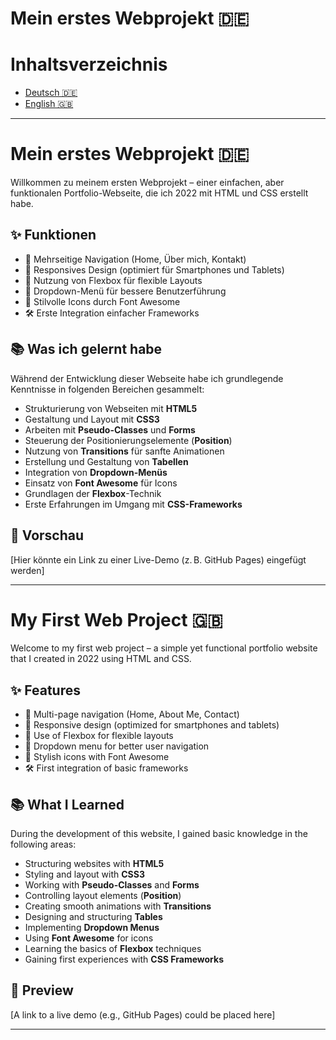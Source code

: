 

# Mein erstes Webprojekt 🇩🇪

# Inhaltsverzeichnis
- [Deutsch 🇩🇪](#mein-erstes-webprojekt)
- [English 🇬🇧](#my-first-web-project)

---

# Mein erstes Webprojekt 🇩🇪

Willkommen zu meinem ersten Webprojekt – einer einfachen, aber funktionalen Portfolio-Webseite, die ich 2022 mit HTML und CSS erstellt habe.

## ✨ Funktionen
- 📄 Mehrseitige Navigation (Home, Über mich, Kontakt)
- 📱 Responsives Design (optimiert für Smartphones und Tablets)
- 🧩 Nutzung von Flexbox für flexible Layouts
- 📂 Dropdown-Menü für bessere Benutzerführung
- 🎨 Stilvolle Icons durch Font Awesome
- 🛠️ Erste Integration einfacher Frameworks

## 📚 Was ich gelernt habe
Während der Entwicklung dieser Webseite habe ich grundlegende Kenntnisse in folgenden Bereichen gesammelt:
- Strukturierung von Webseiten mit **HTML5**
- Gestaltung und Layout mit **CSS3**
- Arbeiten mit **Pseudo-Classes** und **Forms**
- Steuerung der Positionierungselemente (**Position**)
- Nutzung von **Transitions** für sanfte Animationen
- Erstellung und Gestaltung von **Tabellen**
- Integration von **Dropdown-Menüs**
- Einsatz von **Font Awesome** für Icons
- Grundlagen der **Flexbox**-Technik
- Erste Erfahrungen im Umgang mit **CSS-Frameworks**

## 🔗 Vorschau
[Hier könnte ein Link zu einer Live-Demo (z. B. GitHub Pages) eingefügt werden]

---

# My First Web Project 🇬🇧

Welcome to my first web project – a simple yet functional portfolio website that I created in 2022 using HTML and CSS.

## ✨ Features
- 📄 Multi-page navigation (Home, About Me, Contact)
- 📱 Responsive design (optimized for smartphones and tablets)
- 🧩 Use of Flexbox for flexible layouts
- 📂 Dropdown menu for better user navigation
- 🎨 Stylish icons with Font Awesome
- 🛠️ First integration of basic frameworks

## 📚 What I Learned
During the development of this website, I gained basic knowledge in the following areas:
- Structuring websites with **HTML5**
- Styling and layout with **CSS3**
- Working with **Pseudo-Classes** and **Forms**
- Controlling layout elements (**Position**)
- Creating smooth animations with **Transitions**
- Designing and structuring **Tables**
- Implementing **Dropdown Menus**
- Using **Font Awesome** for icons
- Learning the basics of **Flexbox** techniques
- Gaining first experiences with **CSS Frameworks**

## 🔗 Preview
[A link to a live demo (e.g., GitHub Pages) could be placed here]

---

